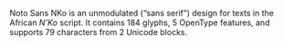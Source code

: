 Noto Sans NKo is an unmodulated (“sans serif”) design for texts in the African _N’Ko_ script. It contains 184 glyphs, 5 OpenType features, and supports 79 characters from 2 Unicode blocks.